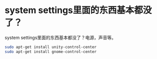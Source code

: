 # system settings里面的东西基本都没了？

system settings里面的东西基本都没了？电源，声音等。

```bash
sudo apt-get install unity-control-center
sudo apt-get install gnome-control-center
```
